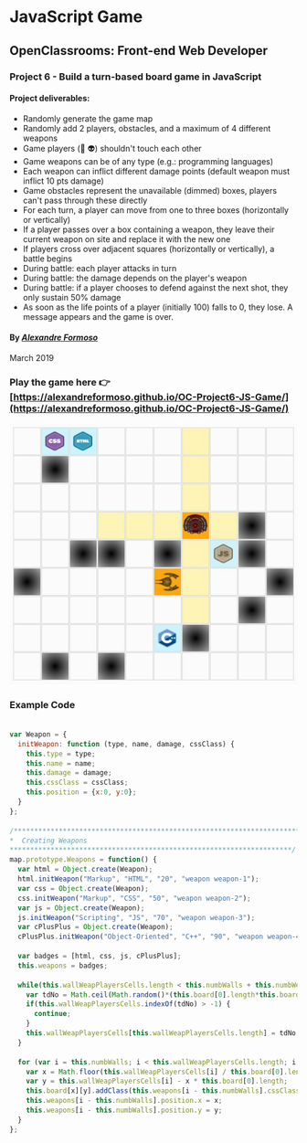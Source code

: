# JavaScript Game

## OpenClassrooms: Front-end Web Developer

### Project 6 - Build a turn-based board game in JavaScript

#### Project deliverables: 
* Randomly generate the game map 
* Randomly add 2 players, obstacles, and a maximum of 4 different weapons
* Game players (:space_invader: :alien:) shouldn't touch each other
* Game weapons can be of any type (e.g.: programming languages)
* Each weapon can inflict different damage points (default weapon must inflict 10 pts damage) 
* Game obstacles represent the unavailable (dimmed) boxes, players can't pass through these directly
* For each turn, a player can move from one to three boxes (horizontally or vertically)
* If a player passes over a box containing a weapon, they leave their current weapon on site and replace it with the new one
* If players cross over adjacent squares (horizontally or vertically), a battle begins
* During battle: each player attacks in turn
* During battle: the damage depends on the player's weapon
* During battle: if a player chooses to defend against the next shot, they only sustain 50% damage
* As soon as the life points of a player (initially 100) falls to 0, they lose. A message appears and the game is over.

#### By [*Alexandre Formoso*](https://aformoso.dev)
March 2019


### Play the game here :point_right: [https://alexandreformoso.github.io/OC-Project6-JS-Game/](https://alexandreformoso.github.io/OC-Project6-JS-Game/)

![game printscreen](/images/game-preview.png)

### Example Code
```javascript

var Weapon = {
  initWeapon: function (type, name, damage, cssClass) {
    this.type = type;
    this.name = name;
    this.damage = damage;
    this.cssClass = cssClass;
    this.position = {x:0, y:0};
  }
}; 

/**********************************************************************
*  Creating Weapons
*********************************************************************/
map.prototype.Weapons = function() {
  var html = Object.create(Weapon);
  html.initWeapon("Markup", "HTML", "20", "weapon weapon-1");
  var css = Object.create(Weapon);
  css.initWeapon("Markup", "CSS", "50", "weapon weapon-2");
  var js = Object.create(Weapon);
  js.initWeapon("Scripting", "JS", "70", "weapon weapon-3");
  var cPlusPlus = Object.create(Weapon);
  cPlusPlus.initWeapon("Object-Oriented", "C++", "90", "weapon weapon-4");

  var badges = [html, css, js, cPlusPlus];
  this.weapons = badges;

  while(this.wallWeapPlayersCells.length < this.numbWalls + this.numbWeapons) { //while 12 < 16
    var tdNo = Math.ceil(Math.random()*(this.board[0].length*this.board.length) - 1);
    if(this.wallWeapPlayersCells.indexOf(tdNo) > -1) {
      continue;
    }
    this.wallWeapPlayersCells[this.wallWeapPlayersCells.length] = tdNo;
  }

  for (var i = this.numbWalls; i < this.wallWeapPlayersCells.length; i ++) {
    var x = Math.floor(this.wallWeapPlayersCells[i] / this.board[0].length); 
    var y = this.wallWeapPlayersCells[i] - x * this.board[0].length;
    this.board[x][y].addClass(this.weapons[i - this.numbWalls].cssClass);
    this.weapons[i - this.numbWalls].position.x = x;
    this.weapons[i - this.numbWalls].position.y = y;
  }
};
